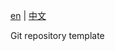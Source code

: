 [en](https://github.com/dhay3/GitBase/blob/main/docs/README.md) | [中文](https://github.com/dhay3/GitBase/blob/main/docs/README-zh_cn.md)

Git repository template